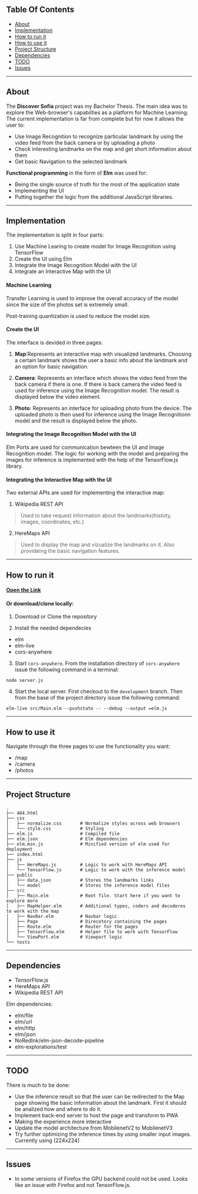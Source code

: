 ## Table Of Contents
 
* [About](#about)
* [Implementation](#implementation)
* [How to run it](#how-to-run-it)
* [How to use it](#how-to-use-it)
* [Project Structure](#project-structure)
* [Dependencies](#dependencies)
* [TODO](#todo)
* [Issues](#issues)

***

## About

The **Discover Sofia** project was my Bachelor Thesis. The main idea was to 
explore the Web-browser's capabilties as a platform for Machine Learning. 
The current implementation is far from complete but for now it allows the user to:

- Use Image Recognition to recognize particular landmark by using the 
video feed from the back camera or by uploading a photo
- Check interesting landmarks on the map and get short information about them
- Get basic Navigation to the selected landmark

**Functional programming** in the form of **Elm** was used for:
- Being the single source of truth for the most of the application state 
- Implementing the UI 
- Putting together the logic from the additional JavaScript libraries.

*** 

## Implementation

The implementation is split in four parts:

1. Use Machine Learing to create model for Image Recognition using TensorFlow
2. Create the UI using Elm
3. Integrate the Image Recognition Model with the UI
4. Integrate an Interactive Map with the UI

#### Machine Learning

Transfer Learning is used to improve the overall accuracy of the 
model since the size of the photos set is extremely small.

Post-training quantization is used to reduce the model size. 

#### Create the UI

The interface is devided in three pages:

1) **Map**:Represents an interactive map with visualized landmarks. 
Choosing a certain landmark shows the user a basic info about the landmark 
and an option for basic navigation. 

2) **Camera**: Represents an interface which shows the video feed from the 
back camera if there is one. If there is back camera the video feed is used 
for inference using the Image Recognition model. The result is displayed below the video element.

3) **Photo**: Represents an interface for uploading photo from the device.
 The uploaded photo is then used for inference using the Image Recognitionn 
 model and the result is displayed below the photo.

#### Integrating the Image Recognition Model with the UI

Elm Ports are used for communication bewteen the UI and Image Recognition model. 
The logic for working with the model and preparing the images for inference is
 implemented with the help of the TensorFlow.js library.
 
#### Integrating the Interactive Map with the UI

Two external APIs are used for implementing the interactive map:

1) Wikipedia REST API

> Used to take request information about the landmarks(histoty, images, coordinates, etc.) 

2) HereMaps API

> Used to display the map and vizualize the landmarks on it. 
Also provideing the basic navigation features.

***

## How to run it

#### [Open the Link](https://andyfv.github.io/discover-sofia/)

#### Or download/clone locally:

1) Download or Clone the repository

2) Install the needed dependecies
* elm 
* elm-live
* cors-anywhere

3) Start `cors-anywhere`. From the installation directory of `cors-anywhere` issue the 
following command in a terminal:
    
```node server.js```

4) Start the local server. First checkout to the `development` branch. Then from the 
base of the project directory issue the following command:

```elm-live src/Main.elm --pushstate -- --debug --output =elm.js```

***

## How to use it

Navigate through the three pages to use the functionality you want:

* /map
* /camera
* /photos 

***

## Project Structure

    .
    ├── 404.html
    ├── css
    │   ├── normalize.css       # Normalize styles across web browsers
    │   └── style.css           # Styling
    ├── elm.js                  # Compiled file
    ├── elm.json                # Elm dependencies
    ├── elm.min.js              # Minified version of elm used for deployment
    ├── index.html              
    ├── js              
    │   ├── HereMaps.js         # Logic to work with HereMaps API
    │   └── TensorFlow.js       # Logic to work with the inference model
    ├── public
    │   ├── data.json           # Stores the landmarks links 
    │   └── model               # Stores the inference model files
    ├── src     
    │   ├── Main.elm            # Root file. Start here if you want to explore more
    │   ├── MapHelper.elm       # Additional types, coders and decoderes to work with the map
    │   ├── NavBar.elm          # Navbar logic
    │   ├── Page                # Direcotory containing the pages
    │   ├── Route.elm           # Router for the pages
    │   ├── TensorFlow.elm      # Helper file to work with TensorFlow
    │   └── ViewPort.elm        # Viewport logic
    └── tests                   


***

## Dependencies

* TensorFlow.js
* HereMaps API
* Wikipedia REST API

Elm dependencies:

* elm/file
* elm/url
* elm/http
* elm/json
* NoRedInk/elm-json-decode-pipeline
* elm-explorations/test

***

## TODO

There is much to be done: 

* Use the inference result so that the user can be redirected to the Map page
 showing the basic information about the landmark. First it should be analized how and where to do it.
* Implement back-end server to host the page and transform to PWA
* Making the experience more interactive
* Update the model architecture from MobilenetV2 to MobilenetV3
* Try further optimizing the inference times by using smaller input images. 
Currently using [224x224]

***

## Issues

* In some versions of Firefox the GPU backend could not be used. Looks like an issue 
with Firefox and not TensorFlow.js.